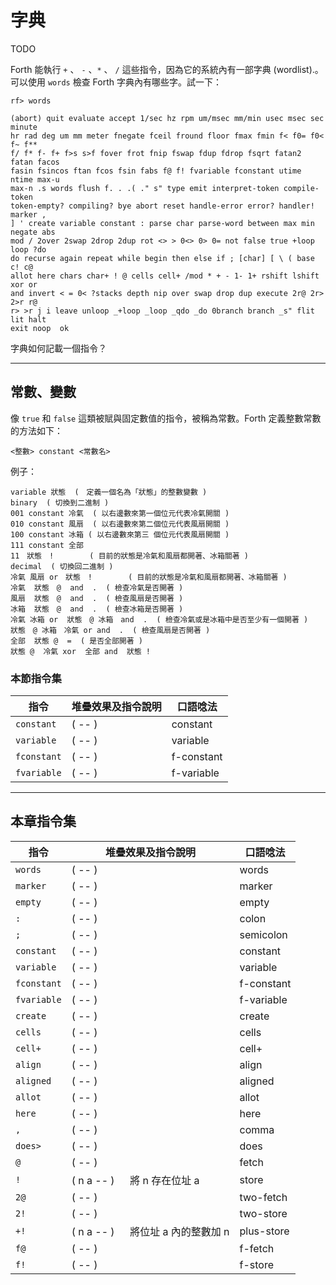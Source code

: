 # 字典

TODO

Forth 能執行 `+` 、 `-` 、`*` 、 `/` 這些指令，因為它的系統內有一部字典 (wordlist).。
可以使用 `words` 檢查 Forth 字典內有哪些字。試一下：

```
rf> words

(abort) quit evaluate accept 1/sec hz rpm um/msec mm/min usec msec sec minute
hr rad deg um mm meter fnegate fceil fround floor fmax fmin f< f0= f0< f~ f**
f/ f* f- f+ f>s s>f fover frot fnip fswap fdup fdrop fsqrt fatan2 fatan facos
fasin fsincos ftan fcos fsin fabs f@ f! fvariable fconstant utime ntime max-u
max-n .s words flush f. . .( ." s" type emit interpret-token compile-token
token-empty? compiling? bye abort reset handle-error error? handler! marker ,
] ' create variable constant : parse char parse-word between max min negate abs
mod / 2over 2swap 2drop 2dup rot <> > 0<> 0> 0= not false true +loop loop ?do
do recurse again repeat while begin then else if ; [char] [ \ ( base c! c@
allot here chars char+ ! @ cells cell+ /mod * + - 1- 1+ rshift lshift xor or
and invert < = 0< ?stacks depth nip over swap drop dup execute 2r@ 2r> 2>r r@
r> >r j i leave unloop _+loop _loop _qdo _do 0branch branch _s" flit lit halt
exit noop  ok
```

字典如何記載一個指令？

-----------
## 常數、變數
像 `true` 和 `false` 這類被賦與固定數值的指令，被稱為常數。Forth 定義整數常數的方法如下：
```
<整數> constant <常數名>
```

例子：
```
variable 狀態  (　定義一個名為「狀態」的整數變數 )
binary  ( 切換到二進制 )
001 constant 冷氣  ( 以右邊數來第一個位元代表冷氣開關 )
010 constant 風扇  ( 以右邊數來第二個位元代表風扇開關 )
100 constant 冰箱 ( 以右邊數來第三 個位元代表風扇開關 )
111 constant 全部
11　狀態　!        ( 目前的狀態是冷氣和風扇都開著、冰箱關著 )
decimal  ( 切換回二進制 )
冷氣 風扇 or　狀態　!        ( 目前的狀態是冷氣和風扇都開著、冰箱關著 )
冷氣  狀態　@  and  .  ( 檢查冷氣是否開著 )
風扇  狀態　@  and  .  ( 檢查風扇是否開著 )
冰箱  狀態　@  and  .  ( 檢查冰箱是否開著 )
冷氣 冰箱 or  狀態　@ 冰箱　and  .  ( 檢查冷氣或是冰箱中是否至少有一個開著 )
狀態　@ 冰箱　冷氣 or and  .  ( 檢查風扇是否開著 )
全部  狀態 @  =  ( 是否全部開著 )
狀態 @  冷氣 xor  全部 and  狀態 !
```
### 本節指令集
| 指令 | 堆疊效果及指令說明                        | 口語唸法 |
|-----|----------------------------------------|--------|
| `constant` | ( -- ) &emsp; | constant |
| `variable` | ( -- ) &emsp; | variable |
| `fconstant` | ( -- ) &emsp; | f-constant |
| `fvariable` | ( -- ) &emsp; | f-variable |

-----------
## 本章指令集

| 指令 | 堆疊效果及指令說明                        | 口語唸法 |
|-----|------------------------------------|--------|
| `words` | ( -- ) &emsp;  | words |
| `marker` | ( -- ) &emsp; | marker |
| `empty` | ( -- ) &emsp; | empty |
| `:` | ( -- ) &emsp; | colon |
| `;` | ( -- ) &emsp; | semicolon |
| `constant` | ( -- ) &emsp; | constant |
| `variable` | ( -- ) &emsp; | variable |
| `fconstant` | ( -- ) &emsp; | f-constant |
| `fvariable` | ( -- ) &emsp; | f-variable |
| `create` | ( -- ) &emsp; | create |
| `cells` | ( -- ) &emsp; | cells |
| `cell+` | ( -- ) &emsp; | cell+ |
| `align` | ( -- ) &emsp; | align |
| `aligned` | ( -- ) &emsp; | aligned |
| `allot` | ( -- ) &emsp; | allot |
| `here` | ( -- ) &emsp; | here |
| `,` | ( -- ) &emsp; | comma |
| `does>` | ( -- ) &emsp; | does |
| `@` | ( -- ) &emsp; | fetch |
| `!` | ( n a -- ) &emsp; 將 n 存在位址 a  | store |
| `2@` | ( -- ) &emsp; | two-fetch |
| `2!` | ( -- ) &emsp; | two-store |
| `+!` | ( n a -- ) &emsp; 將位址 a 內的整數加 n | plus-store |
| `f@` | ( -- ) &emsp; | f-fetch |
| `f!` | ( -- ) &emsp; | f-store |